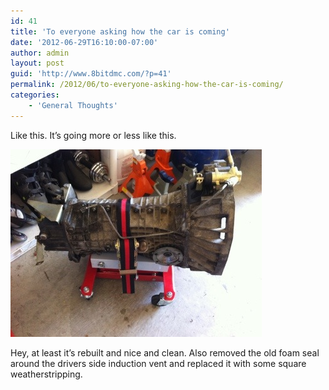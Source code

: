 ```yaml
---
id: 41
title: 'To everyone asking how the car is coming'
date: '2012-06-29T16:10:00-07:00'
author: admin
layout: post
guid: 'http://www.8bitdmc.com/?p=41'
permalink: /2012/06/to-everyone-asking-how-the-car-is-coming/
categories:
    - 'General Thoughts'
---
```


Like this. It’s going more or less like this.

[![20120629-160950.jpg](assets/images/2012/06/20120629-160950.jpg)](assets/images/2012/06/20120629-160950.jpg)

Hey, at least it’s rebuilt and nice and clean. Also removed the old foam seal around the drivers side induction vent and replaced it with some square weatherstripping.